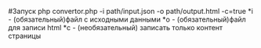 #Запуск
php convertor.php -i path/input.json -o path/output.html -c=true
*i - (обязательный)файл с исходными данными
*o - (обязательный)файл для записи html
*с - (необязательный) записать только контент страницы
